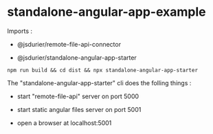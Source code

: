 # standalone-angular-app-example

Imports :

- @jsdurier/remote-file-api-connector

- @jsdurier/standalone-angular-app-starter

```
npm run build && cd dist && npx standalone-angular-app-starter
```

The "standalone-angular-app-starter" cli does the folling things :

- start "remote-file-api" server on port 5000

- start static angular files server on port 5001

- open a browser at localhost:5001
